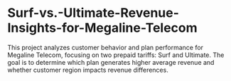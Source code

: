 # Surf-vs.-Ultimate-Revenue-Insights-for-Megaline-Telecom
This project analyzes customer behavior and plan performance for Megaline Telecom, focusing on two prepaid tariffs: Surf and Ultimate.   The goal is to determine which plan generates higher average revenue and whether customer region impacts revenue differences.  
